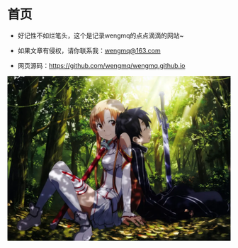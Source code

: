 # 首页

- 好记性不如烂笔头，这个是记录wengmq的点点滴滴的网站~

- 如果文章有侵权，请你联系我：wengmq@163.com

- 网页源码：https://github.com/wengmq/wengmq.github.io

![index1](./assets/index1.png)